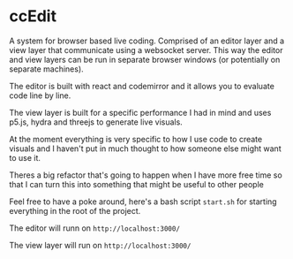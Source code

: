 # ccEdit

A system for browser based live coding. Comprised of an editor layer and a view layer that communicate using a websocket server. This way the editor and view layers can be run in separate browser windows (or potentially on separate machines).

The editor is built with react and codemirror and it allows you to evaluate code line by line.

The view layer is built for a specific performance I had in mind and uses p5.js, hydra and threejs to generate live visuals.

At the moment everything is very specific to how I use code to create visuals and I haven't put in much thought to how someone else might want to use it.

Theres a big refactor that's going to happen when I have more free time so that I can turn this into something that might be useful to other people 

Feel free to have a poke around, here's a bash script `start.sh` for starting everything in the root of the project.

The editor will runn on `http://localhost:3000/`

The view layer will run on `http://localhost:3000/`